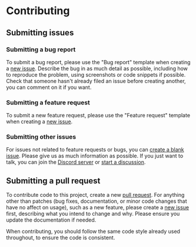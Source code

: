 # Contributing

## Submitting issues

### Submitting a bug report

To submit a bug report, please use the "Bug report" template when creating a [new issue](https://github.com/eartharoid/leekslazylogger/issues/new/choose). Describe the bug in as much detail as possible, including how to reproduce the problem, using screenshots or code snippets if possible. Check that someone hasn't already filed an issue before creating another, you can comment on it if you want.

### Submitting a feature request

To submit a new feature request, please use the "Feature request" template when creating a [new issue](https://github.com/eartharoid/leekslazylogger/issues/new/choose).

### Submitting other issues

For issues not related to feature requests or bugs, you can [create a blank issue](https://github.com/eartharoid/leekslazylogger/issues/new). Please give us as much information as possible. If you just want to talk, you can join the [Discord server](https://github.com/eartharoid/leekslazylogger#support) or [start a discussion](https://github.com/eartharoid/leekslazylogger/discussions).

## Submitting a pull request

To contribute code to this project, create a new [pull request](https://github.com/eartharoid/leekslazylogger/pulls). For anything other than patches (bug fixes, documentation, or minor code changes that have no affect on usage), such as a new feature, please create a [new issue](https://github.com/eartharoid/leekslazylogger/issues/new/choose) first, describing what you intend to change and why. Please ensure you update the documentation if needed.

When contributing, you should follow the same code style already used throughout, to ensure the code is consistent.
